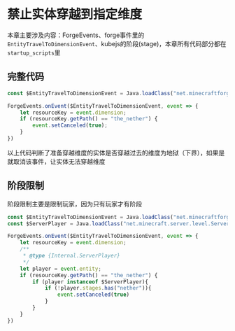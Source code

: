 # 禁止实体穿越到指定维度
本章主要涉及内容：ForgeEvents、forge事件里的`EntityTravelToDimensionEvent`、kubejs的阶段(stage)，本章所有代码部分都在`startup_scripts`里

## 完整代码
```js
const $EntityTravelToDimensionEvent = Java.loadClass("net.minecraftforge.event.entity.EntityTravelToDimensionEvent")

ForgeEvents.onEvent($EntityTravelToDimensionEvent, event => {
    let resourceKey = event.dimension;
    if (resourceKey.getPath() == "the_nether") {
        event.setCanceled(true);
    }
})
```
以上代码判断了准备穿越维度的实体是否穿越过去的维度为地狱（下界），如果是就取消该事件，让实体无法穿越维度

## 阶段限制
阶段限制主要是限制玩家，因为只有玩家才有阶段
```js
const $EntityTravelToDimensionEvent = Java.loadClass("net.minecraftforge.event.entity.EntityTravelToDimensionEvent")
const $ServerPlayer = Java.loadClass("net.minecraft.server.level.ServerPlayer")

ForgeEvents.onEvent($EntityTravelToDimensionEvent, event => {
    let resourceKey = event.dimension;
    /**
     * @type {Internal.ServerPlayer}
     */
    let player = event.entity;
    if (resourceKey.getPath() == "the_nether") {
        if (player instanceof $ServerPlayer){
            if (!player.stages.has("nether")){
                event.setCanceled(true)
            }
        }
    }
})
```